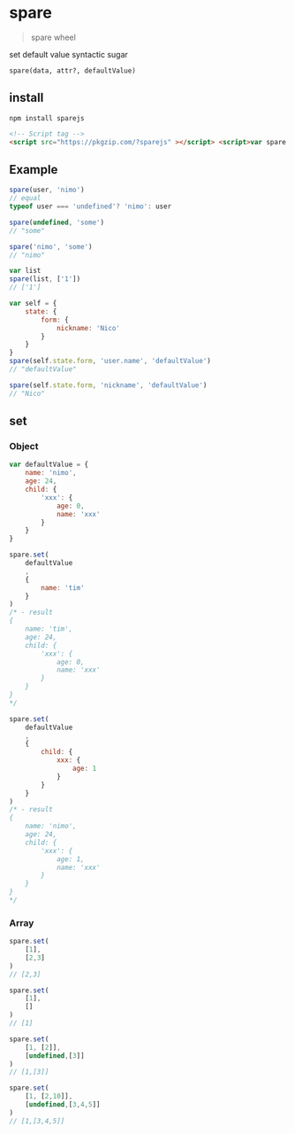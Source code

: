 # spare

> spare wheel

set default value syntactic sugar

`spare(data, attr?, defaultValue)`

## install

```shell
npm install sparejs
```

```html
<!-- Script tag -->
<script src="https://pkgzip.com/?sparejs" ></script> <script>var spare = window.pkgzip.sparejs</script>
```

## Example

```js
spare(user, 'nimo')
// equal
typeof user === 'undefined'? 'nimo': user

spare(undefined, 'some')
// "some"

spare('nimo', 'some')
// "nimo"

var list
spare(list, ['1'])
// ['1']
```

```js
var self = {
    state: {
        form: {
            nickname: 'Nico'
        }
    }
}
spare(self.state.form, 'user.name', 'defaultValue')
// "defaultValue"

spare(self.state.form, 'nickname', 'defaultValue')
// "Nico"
```


## set

### Object

```js
var defaultValue = {
    name: 'nimo',
    age: 24,
    child: {
        'xxx': {
            age: 0,
            name: 'xxx'
        }
    }
}
```

```js
spare.set(
    defaultValue
    ,
    {
        name: 'tim'
    }
)
/* - result
{
    name: 'tim',
    age: 24,
    child: {
        'xxx': {
            age: 0,
            name: 'xxx'
        }
    }
}
*/
```

```js
spare.set(
    defaultValue
    ,
    {
        child: {
            xxx: {
                age: 1
            }
        }
    }
)
/* - result
{
    name: 'nimo',
    age: 24,
    child: {
        'xxx': {
            age: 1,
            name: 'xxx'
        }
    }
}
*/
```

### Array

```js
spare.set(
    [1],
    [2,3]
)
// [2,3]
```

```js
spare.set(
    [1],
    []
)
// [1]
```

```js
spare.set(
    [1, [2]],
    [undefined,[3]]
)
// [1,[3]]
```

```js
spare.set(
    [1, [2,10]],
    [undefined,[3,4,5]]
)
// [1,[3,4,5]]
```
